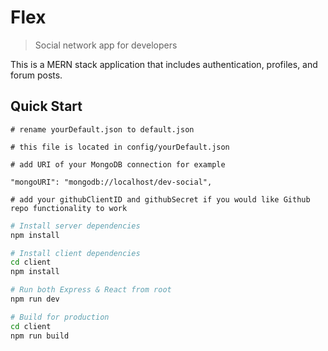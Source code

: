 # Flex

> Social network app for developers

This is a MERN stack application that includes authentication, profiles, and forum posts.

## Quick Start

```
# rename yourDefault.json to default.json

# this file is located in config/yourDefault.json

# add URI of your MongoDB connection for example

"mongoURI": "mongodb://localhost/dev-social",
 
# add your githubClientID and githubSecret if you would like Github repo functionality to work

```

```bash
# Install server dependencies
npm install

# Install client dependencies
cd client
npm install

# Run both Express & React from root
npm run dev

# Build for production
cd client
npm run build
```

